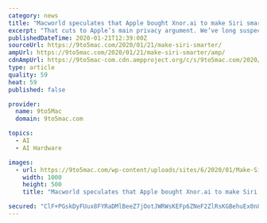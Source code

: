 ```yaml
---
category: news
title: "Macworld speculates that Apple bought Xnor.ai to make Siri smarter"
excerpt: "That cuts to Apple’s main privacy argument. We’ve long suspected that the reason why Siri lags Google Assistant and Amazon Alexa is that Apple doesn’t collect the same kind of information that those companies do and is thus at a disadvantage […] By embedding Edge AI into Apple’s own chip via the Neural Engine or a new co-processor ..."
publishedDateTime: 2020-01-21T12:39:00Z
sourceUrl: https://9to5mac.com/2020/01/21/make-siri-smarter/
ampUrl: https://9to5mac.com/2020/01/21/make-siri-smarter/amp/
cdnAmpUrl: https://9to5mac-com.cdn.ampproject.org/c/s/9to5mac.com/2020/01/21/make-siri-smarter/amp/
type: article
quality: 59
heat: 59
published: false

provider:
  name: 9to5Mac
  domain: 9to5mac.com

topics:
  - AI
  - AI Hardware

images:
  - url: https://9to5mac.com/wp-content/uploads/sites/6/2020/01/Make-Siri-smarter.jpg?quality=82&strip=all&w=1000
    width: 1000
    height: 500
    title: "Macworld speculates that Apple bought Xnor.ai to make Siri smarter"

secured: "ClF+PGskDyFUux8FYRaDMlBeeZ7jOotJWRWsKEFp6ZNeF2ZlRsKGBehuEx0n8X5FKs3CdfzK3iP5o+QF4QS/FUhNJqnJBYLJTU35G9XRevnbj3gHWJnEUYv0XR8JjY/8xbelWpo6Cpdy2kZRlNaRdnWW0i6cP9dDCvOkAo7l6jwbwtIWlFA39xWf1qaDnufUU0EdfddSva9p+bh8sDC9YoMzfqfL8SvgBMkol+AcZ2d3rk0Cobxr36iiMreXHB1Sy7DTAsEKKdzvQTICCk8+ICC5Lfbzr0A/e3PKlLmpi6N/knNpgUyr8l07GUWbn4scrrjMymXc5D9cZeTbg3+bLo9TxJgkBairGxqcFKROyVsFw+uFGKtK4MhHXh1/xvPtcVWT4PLPCzCP86ilTDyAab2WURXg46iPJwvV0DuJvlVcJJA6b1sIT+0sN95HR0hWbQeQR8ef1w4bVcp6mpoWoA==;qtoOE8Wb/a2aD97Py5zU/g=="
---
```


